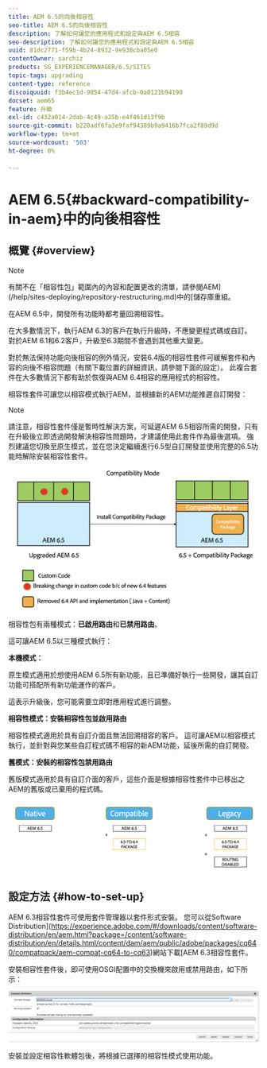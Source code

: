 ```yaml
---
title: AEM 6.5的向後相容性
seo-title: AEM 6.5的向後相容性
description: 了解如何讓您的應用程式和設定與AEM 6.5相容
seo-description: 了解如何讓您的應用程式和設定與AEM 6.5相容
uuid: 81dc2771-f59b-4b24-8932-9e938cba05e0
contentOwner: sarchiz
products: SG_EXPERIENCEMANAGER/6.5/SITES
topic-tags: upgrading
content-type: reference
discoiquuid: f3b4ec1d-9054-47d4-afcb-0a0121b94190
docset: aem65
feature: 升級
exl-id: c432a014-2dab-4c49-a25b-e4f461d13f9b
source-git-commit: b220adf6fa3e9faf94389b9a9416b7fca2f89d9d
workflow-type: tm+mt
source-wordcount: '503'
ht-degree: 0%

---
```


# AEM 6.5{#backward-compatibility-in-aem}中的向後相容性

## 概覽 {#overview}

>[!NOTE]
>
>有關不在「相容性包」範圍內的內容和配置更改的清單，請參閱AEM](/help/sites-deploying/repository-restructuring.md)中的[儲存庫重組。

在AEM 6.5中，開發所有功能時都考量回溯相容性。

在大多數情況下，執行AEM 6.3的客戶在執行升級時，不應變更程式碼或自訂。 對於AEM 6.1和6.2客戶，升級至6.3期間不會遇到其他重大變更。

對於無法保持功能向後相容的例外情況，安裝6.4版的相容性套件可緩解套件和內容的向後不相容問題（有關下載位置的詳細資訊，請參閱下面的設定）。 此複合套件在大多數情況下都有助於恢復與AEM 6.4相容的應用程式的相容性。

相容性套件可讓您以相容模式執行AEM，並根據新的AEM功能推遲自訂開發：

>[!NOTE]
>
>請注意，相容性套件僅是暫時性解決方案，可延遲AEM 6.5相容所需的開發，只有在升級後立即透過開發解決相容性問題時，才建議使用此套件作為最後選項。 強烈建議您切換至原生模式，並在您決定繼續進行6.5型自訂開發並使用完整的6.5功能時解除安裝相容性套件。

![sase](assets/sase.png)

相容性包有兩種模式：**已啟用路由**&#x200B;和&#x200B;**已禁用路由**。

這可讓AEM 6.5以三種模式執行：

**本機模式：**

原生模式適用於想使用AEM 6.5所有新功能，且已準備好執行一些開發，讓其自訂功能可搭配所有新功能運作的客戶。

這表示升級後，您可能需要立即對應用程式進行調整。

**相容性模式：安裝相容性包並啟用路由**

相容性模式適用於具有自訂介面且無法回溯相容的客戶。 這可讓AEM以相容模式執行，並針對與您某些自訂程式碼不相容的新AEM功能，延後所需的自訂開發。

**舊模式：安裝的相容性包禁用路由**

舊版模式適用於具有自訂介面的客戶，這些介面是根據相容性套件中已移出之AEM的舊版或已棄用的程式碼。

![薩普特](assets/sapte.png)

## 設定方法 {#how-to-set-up}

AEM 6.3相容性套件可使用套件管理器以套件形式安裝。 您可以從Software Distribution](https://experience.adobe.com/#/downloads/content/software-distribution/en/aem.html?package=/content/software-distribution/en/details.html/content/dam/aem/public/adobe/packages/cq640/compatpack/aem-compat-cq64-to-cq63)網站下載[AEM 6.3相容性套件。

安裝相容性套件後，即可使用OSGI配置中的交換機來啟用或禁用路由，如下所示：

![screen_shot_2017-11-27at122421pm](assets/screen_shot_2017-11-27at122421pm.png)

安裝並設定相容性軟體包後，將根據已選擇的相容性模式使用功能。
